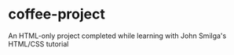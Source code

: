 # coffee-project
An HTML-only project completed while learning with John Smilga's HTML/CSS tutorial
